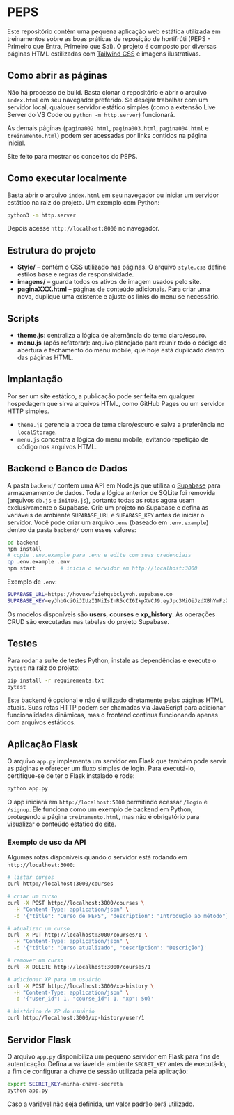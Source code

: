 # PEPS

Este repositório contém uma pequena aplicação web estática utilizada em treinamentos
sobre as boas práticas de reposição de hortifrúti (PEPS - Primeiro que Entra,
Primeiro que Sai). O projeto é composto por diversas páginas HTML estilizadas com
[Tailwind CSS](https://cdn.tailwindcss.com/) e imagens ilustrativas.

## Como abrir as páginas

Não há processo de build. Basta clonar o repositório e abrir o arquivo
`index.html` em seu navegador preferido. Se desejar trabalhar com um servidor
local, qualquer servidor estático simples (como a extensão Live Server do VS
Code ou `python -m http.server`) funcionará.

As demais páginas (`pagina002.html`, `pagina003.html`, `pagina004.html` e
`treinamento.html`) podem ser acessadas por links contidos na página inicial.

Site feito para mostrar os conceitos do PEPS.


## Como executar localmente

Basta abrir o arquivo `index.html` em seu navegador ou iniciar um servidor estático na raiz do projeto. Um exemplo com Python:

```bash
python3 -m http.server
```

Depois acesse `http://localhost:8000` no navegador.

## Estrutura do projeto

- **Style/** – contém o CSS utilizado nas páginas. O arquivo `style.css` define estilos base e regras de responsividade.
- **imagens/** – guarda todos os ativos de imagem usados pelo site.
- **paginaXXX.html** – páginas de conteúdo adicionais. Para criar uma nova, duplique uma existente e ajuste os links do menu se necessário.

## Scripts

- **theme.js**: centraliza a lógica de alternância do tema claro/escuro.
- **menu.js** (após refatorar): arquivo planejado para reunir todo o código de
  abertura e fechamento do menu mobile, que hoje está duplicado dentro das
  páginas HTML.

## Implantação

Por ser um site estático, a publicação pode ser feita em qualquer hospedagem
que sirva arquivos HTML, como GitHub Pages ou um servidor HTTP simples.

- `theme.js` gerencia a troca de tema claro/escuro e salva a preferência no `localStorage`.
- `menu.js` concentra a lógica do menu mobile, evitando repetição de código nos arquivos HTML.

## Backend e Banco de Dados

A pasta `backend/` contém uma API em Node.js que utiliza o [Supabase](https://supabase.com/) para armazenamento de dados. Toda a lógica anterior de SQLite foi removida (arquivos `db.js` e `initDB.js`), portanto todas as rotas agora usam exclusivamente o Supabase. Crie um projeto no Supabase e defina as variáveis de ambiente `SUPABASE_URL` e `SUPABASE_KEY` antes de iniciar o servidor. Você pode criar um arquivo `.env` (baseado em `.env.example`) dentro da pasta `backend/` com esses valores:

```bash
cd backend
npm install
# copie .env.example para .env e edite com suas credenciais
cp .env.example .env
npm start        # inicia o servidor em http://localhost:3000
```

Exemplo de `.env`:

```bash
SUPABASE_URL=https://hovuxwfziehqsbclyvoh.supabase.co
SUPABASE_KEY=eyJhbGciOiJIUzI1NiIsInR5cCI6IkpXVCJ9.eyJpc3MiOiJzdXBhYmFzZSIsInJlZiI6ImhvdnV4d2Z6aWVocXNiY2x5dm9oIiwicm9sZSI6ImFub24iLCJpYXQiOjE3NTAzMDMwMzcsImV4cCI6MjA2NTg3OTAzN30.B9H06zOdiVGcE1W72HoPnu92fojlcOXOnkvHeviq0Fw
```

Os modelos disponíveis são **users**, **courses** e **xp_history**. As operações CRUD são executadas nas tabelas do projeto Supabase.


## Testes

Para rodar a suíte de testes Python, instale as dependências e execute o `pytest` na raiz do projeto:

```bash
pip install -r requirements.txt
pytest
```


Este backend é opcional e não é utilizado diretamente pelas páginas HTML atuais. Suas rotas HTTP podem ser chamadas via JavaScript para adicionar funcionalidades dinâmicas, mas o frontend continua funcionando apenas com arquivos estáticos.

## Aplicação Flask

O arquivo `app.py` implementa um servidor em Flask que também pode servir as páginas e oferecer um fluxo simples de login. Para executá-lo, certifique-se de ter o Flask instalado e rode:

```bash
python app.py
```

O app iniciará em `http://localhost:5000` permitindo acessar `/login` e `/signup`. Ele funciona como um exemplo de backend em Python, protegendo a página `treinamento.html`, mas não é obrigatório para visualizar o conteúdo estático do site.


### Exemplo de uso da API

Algumas rotas disponíveis quando o servidor está rodando em `http://localhost:3000`:

```bash
# listar cursos
curl http://localhost:3000/courses

# criar um curso
curl -X POST http://localhost:3000/courses \
  -H "Content-Type: application/json" \
  -d '{"title": "Curso de PEPS", "description": "Introdução ao método"}'

# atualizar um curso
curl -X PUT http://localhost:3000/courses/1 \
  -H "Content-Type: application/json" \
  -d '{"title": "Curso atualizado", "description": "Descrição"}'

# remover um curso
curl -X DELETE http://localhost:3000/courses/1

# adicionar XP para um usuário
curl -X POST http://localhost:3000/xp-history \
  -H "Content-Type: application/json" \
  -d '{"user_id": 1, "course_id": 1, "xp": 50}'

# histórico de XP do usuário
curl http://localhost:3000/xp-history/user/1
```

## Servidor Flask

O arquivo `app.py` disponibiliza um pequeno servidor em Flask para fins de
autenticação. Defina a variável de ambiente `SECRET_KEY` antes de executá-lo, a
fim de configurar a chave de sessão utilizada pela aplicação:

```bash
export SECRET_KEY=minha-chave-secreta
python app.py
```

Caso a variável não seja definida, um valor padrão será utilizado.



